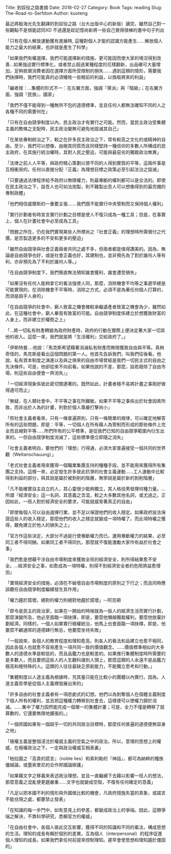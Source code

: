 Title: 到奴役之路書摘
Date: 2018-02-27
Category: Book
Tags: reading
Slug: The-Road-to-Serfdom
Author: kuoteng

最近將殷海光先生翻譯的到奴役之路（台大出版中心的新版）讀完，雖然自己對一些觀點不是很能認同XD 不過還是趁記憶尚新將一些自己覺得很棒的書中句子列出



「只有在個人解放運動獲有進展時, 這種對個人才能的認識方能產生......解放個人能力之最大的結果，也許就是產生了科學」



「如果我們有權選擇，我們可能選擇新的措施，更可能因而使大家的境況得到改善...如果強迫實行標準化，或者禁止超過某種程度的花樣翻新，出品確可大量增加，足夠抵償消費者因在選擇方面所受限制的損失.......遇到這類的情形，需要我們抉擇時，我們可能真的必須犧牲一些眼前的利益，以換取將來的利益」



「編者按：...集體的形式不一：在左翼方面，強調『黨派』與『階級』；在右翼方面，強調『民族』，國家」



「我們不僅不能得到一種無所不包的道德標準，並且任何人都無法確知不同的人之各種不同的需要何在」



「只有在自由競爭制度以內，民主政治才有實行之可能。然而，當民主政治受集體主義的教條之支配時，民主政治變無可避免地毀滅其自己」



「在某些專制統治之下，較之在許多民主政治之下，常有較高之文化的或精神的自由。至少，我們可以想像，由極其同質而且同樣堅持一種信仰的多數人所構成的民主政府，在其施行統治權時，其對人民之壓迫，可能與最惡劣的獨裁政治無異」



「法律之前人人平等，與政府精心策劃以使不同的人得到實質的平等，這兩件事是互相衝突的。任何以直接分配『正義』為理想目標之政策必至引起法治之毀滅」



「只要通過法律程序給予政府以無限權力，則最專斷的權利都可以是合法的。即使在民主政治之下，設吾人也可如法炮製，則不難製出吾人可以想像得到的最完備的專制政體」



「他們相信威爾斯的一重要主張.......我們既不能實行中央管制而又保持個人權利」



「實行計劃者有時宣言實行計劃之目標是使人不復只成為一種工具；但是，在事實上，個人在計畫社會中必至成為工具」



「問題之所在，仍在我們實現某些人所標尚之『社會正義』的理想時所需償付之代價，是否製造更多的不安和更多的壓迫」





「雖然自由競爭與社會正義兩者共同之處不多，但兩者都是值得讚美的。因為，無論是自由競爭也好，或是社會正義也好，其建制也，並非預先為了對於誰何人等有利，亦非預先為了不利於誰何人等。」



「在自由競爭制度下，我們簡直無法預知誰會獲利，誰會遭受損失」



「如果沒有任何人能夠拿它的看法強使人同，那麼，消除機會不均等之事遲早總是可能實現的，在消除機會不平等時，消除之方式，必須不是為著任何個人打算的，而須是超乎人身的」



「在自由競爭的社會中，窮人致富之機會確較承繼遺產者致富之機會為少，雖然如此，在這種社會中，窮人畢竟有致富的可能。自由競爭制度係建立於想獲致財富的人身上，而非建立於權勢之上」



「...將一切私有財產轉變為政府財產時，政府的行動在實際上便決定著大家一切其他的收入。這麼一來，我們就是將『生活權利』交給政府了。」



「伊斯特曼....他說：『馬克斯希望藉著消滅私有財產而無限獲致自由與平等。真夠奇怪的，馬克斯是看出這個問題的第一人。他首先告訴我們，叫我們往後看。他說，私有資本制度之演進以及與之俱來的自由市場曾經是我們一切民主式的自由之先決條件。可是，他卻從來不向前看。如果他說的不差，那麼，設若廢除了自由市場，則這些自由便會一齊消失』」



「一切經濟現象係彼此密切關連著的。既然如此，計畫者極不易將計畫之事剛好做得適可而止」



「無疑，在人類社會中，不平等之事在所難敏。如果不平等之事係出於社會因素所致，而非出於人為的計畫，則對於個人尊嚴打擊尚小」



「照社會主義者看來，只有一條普遍原則，只有一條簡單的規律，可以確定地解答所有的這些問題，即是：平等，一切個人在所有藉人為管制而形成的那些條件上完全而且絕對平等......所們所有的公平標準，是從我們已知的自由競爭範圍內衍生出來的。一但自由競爭制度消滅了，這些標準便立即隨之消失」



「社會主義者明白，要他們的『理想』行得通，必須大家普遍接受一個共同的世界觀（Weltanschauung）」



「老式社會主義者用來獲得一個職業集團支持的種種手段，並不能用來獲得所有集團之支持。這樣一來，必定發生許多彼此抗爭的社會主義運動......工人運動中比較得到利益的部分，與其說是屬於被剝削的階層，無寧說是屬於新的剝削階層」



「凡不能確實自主自立的人，其心靈很少能夠獨立，其人格役男發揮何種力量。...所謂『經濟安全』這一名詞，其意義之含混，較之大多數其他名詞，或尤過之。正因如此，一班人對於經濟安全的要求，可能就威脅著真正的自由」



「即使每個人可以自由選擇行業，並不足以保證他們的收入穩定。如果政府設法保證這些人的收入穩定，那麼他們的收入之穩定就變成一項特權了。而此項特權之獲得，難免建立於他人的損失之上」



「官方作這些決定，大部分不過是行使專斷權力而已。運用專斷權力的結果，必至同工者不得同酬。如果同工者不得同仇，那麼就不復能激勵大家作有益於社會之事」



「我們愈是想藉干涉自由市場制度來獲致全班的經濟安全，則所得結果愈不安全。...經濟安全之事，如愈成為一項特權，則得不到經濟安全者的危險將益愈增加」



「實現經濟安全的措施，必須在不破壞自由市場制度的原則之下行之；而且同時應該聽任自由競爭制度繼續發生其作用」



「權力趨於腐壞，絕對的權力則絕對地趨於腐壞」--阿克頓



「即令是民主的政治家，如果在一開始的時候就為一般人的經濟生活而實行計劃，那麼演變所及，他必至面臨一項抉擇，即是，要麼他僭越獨裁權利，要麼他放棄計劃經濟。同樣的，一個人如果實行極權統治，他馬上也會面臨一項抉擇，即是，他要麼不顧通常的道德肆行無忌，他要麼坐待失敗」



「一般說來，各個人的教育程度和理知愈高，則各人的看法和品建立也愈不相同，因此各個人也就愈不容易產生一項共同一致的價值觀念。......價值標準相似的大多數人的道德水準是較低的，而且品鑑力也是較差的。如果推行集體制度時所需要的是多數人，而且要把這些人的人生觀科諸別人頭上，那麼這類的人永遠不是品鑑力極高和極特殊的人。這類的人往往最缺乏原創能力，不能獨立思考和行動。」



「集體制度以人道主義為根據時，充其量只能在比較小的團體以內實行。因為，人道主義哲學是從個人主義裡發展出來的」



「許多自由的社會主義者有一項悲劇式的幻想。他們以為剝奪個人在個體主義制度下個人所有的權利，並且把這種權力轉移到社會去，這樣便可以使權力歸於消滅。......集中了權力固然能完成一個單一的集體計畫；可是，全力不僅是轉移了就算數的，它還要無限地擴張的。」



「一個邦國如果有一個超乎一切的共同政治目標時，那麼任何普遍的道德便無容身之地」



「極權主義是整個浸沈於權威主義的空氣之中的政治。所以，意理的思想上的權威，在極權政治之下，一定與政治權威互相表裏」



「柏拉圖之『高貴的謊言』（noble lies）和索利勒的『神話』，都可為納粹的種族優越論，或墨索里尼的合作邦國論辯護」



「如果藉文字之移義來表述政治理想，並且一直繼續下去藉以影響一班人的想法，那麼意義之混亂便更趨嚴重......文字也就變成空殼，不復有任何確定的意義」



「凡足以把本國不利的情形與外國做比較的機會，凡政府措施失當的真象，或諾言不能兌現之處，都要禁止發表」



「在知識的每一步門中，如有意見上的參差，都變成政治上的爭端。因此，這類爭端之解決，不靠科學研究，悉賴官方的權威」



「在自由社會中，各個人彼此交互影響，獲得不同的知識和不同的看法，構成思想的生活。理知的成長有賴於個別的差異，互為個人（interpersonal）的程序促進個人理知的成長。如果我們拿任何前提來控制理知。遲早會使思想和理知趨於僵固的」
